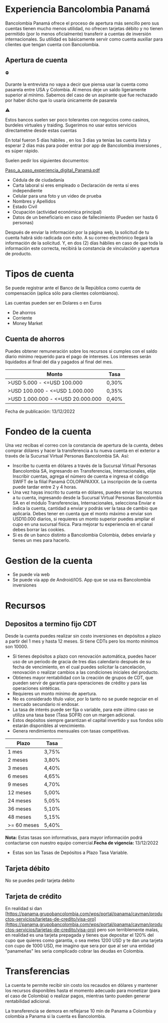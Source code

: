 # Experiencia Bancolombia Panamá

Bancolombia Panamá ofrece el proceso de apertura más sencillo pero sus cuentas tienen mucho menos utilidad, no ofrecen tarjetas débito y no tienen permitido (por lo menos oficialmente) transferir a cuentas de inversión internacionales. Su utilidad es básicamente servir como cuenta auxiliar para clientes que tengan cuenta con Bancolombia.

## Apertura de cuenta

<aside>
⛔

Durante la entrevista no vaya a decir que piensa usar la cuenta como pasarela entre USA y Colombia. Al menos deje un saldo ligeramente superior al mínimo. Sabemos del caso de un aspirante que fue rechazado por haber dicho que lo usaría únicamente de pasarela

</aside>

<aside>
⚠️

Estos bancos suelen ser poco tolerantes con negocios como casinos, burdeles virtuales y traiding. Sugerimos no usar estos servicios directametne desde estas cuentas

</aside>

En total fueron 5 días hábiles , en los 3 días ya tenias las cuenta lista y esperar 2 días más para poder entrar por app de Bancolombia inversiones , es súper rápido.

Suelen pedir los siguientes documentos:

[Paso_a_paso_experiencia_digital_Panamá.pdf](Experiencia%20Bancolombia%20Panama%CC%81%20505c78c196394f39890389d4b5d3f0b0/Paso_a_paso_experiencia_digital_Panam.pdf)

- Cédula de de ciudadanía
- Carta laboral si eres empleado o Declaración de renta sí eres independiente
- Celular para una foto y un video de prueba
- Nombres y Apellidos
- Estado Civil
- Ocupación (actividad económica principal)
- Datos de un beneficiario en caso de fallecimiento (Pueden ser hasta 6 personas)

Después de enviar la información por la página web, la solicitud de tu cuenta habrá sido radicada con éxito. A su correo electrónico llegará la información de la solicitud. Y, en dos (2) días hábiles en caso de que toda la información este correcta, recibirá la constancia de vinculación y apertura de producto.

# Tipos de cuenta

Se puede registrar ante el Banco de la República como cuenta de compensación (aplica sólo para clientes colombianos).

Las cuentas pueden ser en Dolares o en Euros

- De ahorros
- Corriente
- Money Market

## Cuenta de ahorros

Puedes obtener remuneración sobre los recursos si cumples con el saldo diario mínimo requerido para el pago de intereses. Los intereses serán liquidados al final del día y pagados al final del mes.

| Monto | Tasa |
| --- | --- |
| >USD 5.000 - <=USD 100.000 | 0,30% |
| >USD 100.000 - <=USD 1.000.000 | 0,35% |
| >USD 1.000.000 - <=USD 20.000.000 | 0,40% |

Fecha de publicación: 13/12/2022

# Fondeo de la cuenta

Una vez recibas el correo con la constancia de apertura de la cuenta, debes comprar dólares y hacer la transferencia a tu nueva cuenta en el exterior a través de la Sucursal Virtual Personas Bancolombia SA. Así:

- Inscribe tu cuenta en dólares a través de la Sucursal Virtual Personas Bancolombia SA, ingresando en Transferencias, Internacionales, elije Inscribir cuentas, agrega el número de cuenta e ingresa el código SWIFT de la filial Panamá COLOPAPAXXX. La inscripción de la cuenta puede tardar entre 2 y 4 horas.
- Una vez hayas inscrito tu cuenta en dólares, puedes enviar los recursos a tu cuenta, ingresando desde la Sucursal Virtual Personas Bancolombia SA en el módulo Transferencias, Internacionales, selecciona Enviar e indica la cuenta, cantidad a enviar y podrás ver la tasa de cambio que aplicaría. Debes tener en cuenta que el monto máximo a enviar son USD10.000 diarios, si requieres un monto superior puedes ampliar el cupo en una sucursal física. Para mejorar tu experiencia en el canal debes borrar las cookies.
- Si es de un banco distinto a Bancolombia Colombia, debes enviarla y tienes un mes para hacerlo.

# Gestion de la cuenta

- Se puede vía web
- Se puede vía app de Android/IOS. App que se usa es Bancolombia inversiones

# Recursos

## Depositos a termino fijo CDT

Desde la cuenta puedes realizar sin costo inversiones en depósitos a plazo a partir del 1 mes y hasta 12 meses. Si tiene CDTs pero los monto mínimos son 10000.

- Si tienes depósitos a plazo con renovación automática, puedes hacer
uso de un periodo de gracia de tres días calendario después de su fecha
de vencimiento, en el cual puedes solicitar la cancelación, renovación o realizar cambios a las condiciones iniciales del producto.
- Obtienes mayor rentabilidad con la creación de grupos de CDT, que
pueden servir de garantía para operaciones de crédito y para las
operaciones sintéticas.
- Requieres un monto mínimo de apertura.
- No es considerado título valor, por lo tanto no se puede negociar en el mercado secundario ni endosar.
- La tasa de interés puede ser fija o variable, para este último caso se utiliza una tasa base (Tasa SOFR) con un margen adicional.
- Estos depósitos siempre garantizan el capital invertido y sus fondos sólo estarán disponibles al vencimiento.
- Genera rendimientos mensuales con tasas competitivas.

| Plazo | Tasa |
| --- | --- |
| 1 mes | 3,75% |
| 2 meses | 3,80% |
| 3 meses | 4,40% |
| 6 meses | 4,65% |
| 9 meses | 4,70% |
| 12 meses | 5,00% |
| 24 meses | 5,05% |
| 36 meses | 5,10% |
| 48 meses | 5,15% |
| >= 60 meses | 5,40% |

**Nota:** Estas tasas son informativas, para mayor información podrá contactarse con nuestro equipo comercial.**Fecha de vigencia:** 13/12/2022

- Estas son las Tasas de Depósitos a Plazo Tasa Variable.

## Tarjeta débito

No se puedes pedir tarjeta debito

## Tarjeta de crédito

En realidad si dan [https://panama.grupobancolombia.com/wps/portal/panama/cayman/productos-servicios/tarjetas-de-credito/visa-oro](https://panama.grupobancolombia.com/wps/portal/panama/cayman/productos-servicios/tarjetas-de-credito/visa-oro) pero son terriblemente malas, en realidad es una tarjeta prepagada y tienes que depositar el 120% del cupo que quieres como garantia, o sea metes 1200 USD y te dan una tarjeta con cupo de 1000 USD, me imagino que sera por que al ser una entidad "panameñas" les seria complicado cobrar las deudas en Colombia.

# Transferencias

La cuenta te permite recibir sin costo los recaudos en dólares y mantener los recursos disponibles hasta el momento adecuado para monetizar (para el caso de Colombia) o realizar pagos, mientras tanto pueden generar rentabilidad adicional.

La transferencia se demora en reflejarse 10 min de Panama a Colombia y colombia a Panama si la cuenta es Bancolombia.